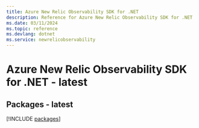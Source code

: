 ```yaml
---
title: Azure New Relic Observability SDK for .NET
description: Reference for Azure New Relic Observability SDK for .NET
ms.date: 03/11/2024
ms.topic: reference
ms.devlang: dotnet
ms.service: newrelicobservability
---
```

# Azure New Relic Observability SDK for .NET - latest
## Packages - latest
[!INCLUDE [packages](new-relic-observability-index.md)]